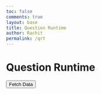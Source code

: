 ```yaml
---
toc: false
comments: true
layout: base
title: Question Runtime
author: Rachit
permalink: /qrt
---
```


# Question Runtime
<button id="fetchButton">Fetch Data</button>
<div id="result"></div>

<script>
    document.getElementById('fetchButton').addEventListener('click', function() {
        const baseURL = "https://codemaxxers.stu.nighthawkcodingsociety.com/api/questions/course";
        const course = "csa"; // Replace with the actual course value
        const url = `${baseURL}/${course}`;
        fetch(url, {
            method: 'GET',
            headers: {
                'Content-Type': 'application/json',
            },
        })
        .then(response => {
            if (!response.ok) {
                throw new Error('Network response was not ok');
            }
            return response.json();
        })
        .then(data => {
            // Create a table
            let table = "<table border='1'><tr><th>ID</th><th>Question</th><th>Answer 1</th><th>Answer 2</th><th>Answer 3</th><th>Answer 4</th><th>Correct Answer</th><th>Difficulty</th><th>Unit</th><th>Points</th></tr>";
            
            // Insert data into the table
            data.forEach(item => {
                table += `<tr>
                    <td>${item.id}</td>
                    <td>${item.question}</td>
                    <td>${item.answer1}</td>
                    <td>${item.answer2}</td>
                    <td>${item.answer3}</td>
                    <td>${item.answer4}</td>
                    <td>${item.correctAnswer}</td>
                    <td>${item.difficulty}</td>
                    <td>${item.unit}</td>
                    <td>${item.points}</td>
                </tr>`;
            });

            table += "</table>";

            // Display the table
            document.getElementById('result').innerHTML = table;
        })
        .catch(error => {
            console.error('There has been a problem with your fetch operation:', error);
            document.getElementById('result').textContent = 'Error: ' + error.message;
        });
    });
</script>





